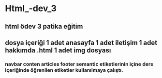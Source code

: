 # Html_-dev_3
## html ödev 3 patika eğitim
## dosya içeriği 1 adet anasayfa 1 adet iletişim 1 adet hakkımda .html 1 adet img dosyası
### navbar conten articles footer semantic etiketlerinin içine ders içeriğinde öğrenilen etiketler kullanılmaya çalıştı.
